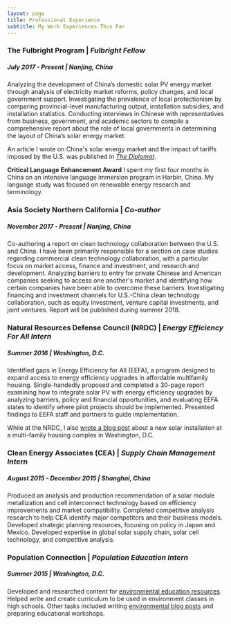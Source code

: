 ```yaml
---
layout: page
title: Professional Experience
subtitle: My Work Experiences Thus Far
---
```



### The Fulbright Program | *Fulbright Fellow*
##### July 2017 - Present | Nanjing, China
Analyzing the development of China’s domestic solar PV energy market through analysis of electricity market reforms, policy changes, and local government support. Investigating the prevalence of local protectionism by comparing provincial-level manufacturing output, installation subsidies, and installation statistics. Conducting interviews in Chinese with representatives from business, government, and academic sectors to compile a comprehensive report about the role of local governments in determining the layout of China’s solar energy market.

An article I wrote on China's solar energy market and the impact of tariffs imposed by the U.S. was published in [*The Diplomat*](https://thediplomat.com/2018/02/chinas-solar-power-dominance-and-trumps-trade-tariffs/).

**Critical Language Enhancement Award**
I spent my first four months in China on an intensive language immersion program in Harbin, China. My language study was focused on renewable energy research and terminology. 

### Asia Society Northern California | *Co-author*
##### November 2017 - Present | Nanjing, China
Co-authoring a report on clean technology collaboration between the U.S. and China. I have been primarily responsible for a section on case studies regarding commercial clean technology collaboration, with a particular focus on market access, finance and investment, and research and development. Analyzing barriers to entry for private Chinese and American companies seeking to access one another's market and identifying how certain companies have been able to overcome these barriers. Investigating financing and investment channels for U.S.-China clean technology collaboration, such as equity investment, venture capital investments, and joint ventures. Report will be published during summer 2018.

### Natural Resources Defense Council (NRDC) | *Energy Efficiency For All Intern* 
##### Summer 2016 | Washington, D.C.
Identified gaps in Energy Efficiency for All (EEFA), a program designed to expand access to energy efficiency upgrades in affordable multifamily housing. Single-handedly proposed and completed a 30-page report examining how to integrate solar PV with energy efficiency upgrades by analyzing barriers, policy and financial opportunities, and evaluating EEFA states to identify where pilot projects should be implemented. Presented findings to EEFA staff and partners to guide implementation.

While at the NRDC, I also [wrote a blog post](https://www.nrdc.org/experts/deron-lovaas/channel-square-where-sustainability-meets-affordability) about a new solar installation at a multi-family housing complex in Washington, D.C.

### Clean Energy Associates (CEA) | *Supply Chain Management Intern*
##### August 2015  - December 2015 | Shanghai, China
Produced an analysis and production recommendation of a solar module metallization and cell interconnect technology based on efficiency improvements and market compatibility. Completed competitive analysis research to help CEA identify major competitors and their business models. Developed strategic planning resources, focusing on policy in Japan and Mexico. Developed expertise in global solar supply chain, solar cell technology, and competitive analysis.

### Population Connection | *Population Education Intern*
##### Summer 2015 | Washington, D.C.
Developed and researched content for [environmental education resources](http://worldpopulationhistory.org/). Helped write and create curriculum to be used in environment classes in high schools. Other tasks included writing [environmental blog posts](https://populationeducation.org/book-review-lester-browns-the-great-transition/) and preparing educational workshops.
